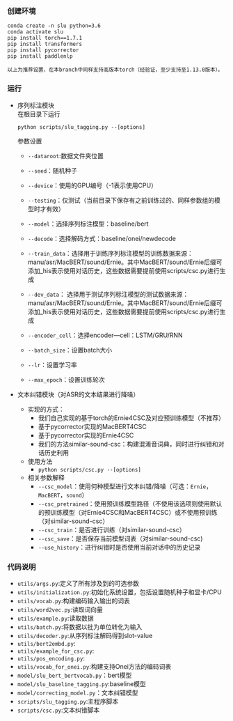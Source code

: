 ### 创建环境

    conda create -n slu python=3.6
    conda activate slu
    pip install torch==1.7.1
    pip install transformers
    pip install pycorrector
    pip install paddlenlp
    
    以上为推荐设置，在本branch中同样支持高版本torch（经验证，至少支持至1.13.0版本）。
### 运行
+ 序列标注模块  
  在根目录下运行

    `python scripts/slu_tagging.py --[options]`

  参数设置
    + `--dataroot`:数据文件夹位置
    + `--seed`：随机种子
    + `--device`：使用的GPU编号（-1表示使用CPU）
    + `--testing`：仅测试（当前目录下保存有之前训练过的、同样参数组的模型时才有效）

    + `--model`：选择序列标注模型：baseline/bert
    + `--decode`：选择解码方式：baseline/onei/newdecode
    + `--train_data`：选择用于训练序列标注模型的训练数据来源：manu/asr/MacBERT/sound/Ernie。其中MacBERT/sound/Ernie后缀可添加_his表示使用对话历史，这些数据需要提前使用scripts/csc.py进行生成
    + `--dev_data`： 选择用于测试序列标注模型的测试数据来源：manu/asr/MacBERT/sound/Ernie。其中MacBERT/sound/Ernie后缀可添加_his表示使用对话历史，这些数据需要提前使用scripts/csc.py进行生成
    + `--encoder_cell`：选择encoder—cell：LSTM/GRU/RNN
  
    + `--batch_size`：设置batch大小
    + `--lr`：设置学习率
    + `--max_epoch`：设置训练轮次

+ 文本纠错模块（对ASR的文本结果进行降噪）
  + 实现的方式：
    + 我们自己实现的基于torch的Ernie4CSC及对应预训练模型（不推荐）
    + 基于pycorrector实现的MacBERT4CSC
    + 基于pycorrector实现的Ernie4CSC
    + 我们的方法similar-sound-csc：构建混淆音词典，同时进行纠错和对话历史利用
  + 使用方法
    + `python scripts/csc.py --[options]`
  + 相关参数解释
    + `--csc_model`：使用何种模型进行文本纠错/降噪（可选：`Ernie`，`MacBERT`，`sound`）
    + `--csc_pretrained`：使用预训练模型路径（不使用该选项则使用默认的预训练模型（对Ernie4CSC和MacBERT4CSC）或不使用预训练（对similar-sound-csc）
    + `--csc_train`：是否进行训练（对similar-sound-csc）
    + `--csc_save`：是否保存当前模型词表（对similar-sound-csc)
    + `--use_history`：进行纠错时是否使用当前对话中的历史记录

### 代码说明

+ `utils/args.py`:定义了所有涉及到的可选参数
+ `utils/initialization.py`:初始化系统设置，包括设置随机种子和显卡/CPU
+ `utils/vocab.py`:构建编码输入输出的词表
+ `utils/word2vec.py`:读取词向量
+ `utils/example.py`:读取数据
+ `utils/batch.py`:将数据以批为单位转化为输入
+ `utils/decoder.py`:从序列标注解码得到slot-value
+ `utils/bert2embd.py`:
+ `utils/example_for_csc.py`:
+ `utils/pos_encoding.py`:
+ `utils/vocab_for_onei.py`:构建支持Onei方法的编码词表
+ `model/slu_bert_bertvocab.py`：bert模型
+ `model/slu_baseline_tagging.py`:baseline模型
+ `model/correcting_model.py`：文本纠错模型
+ `scripts/slu_tagging.py`:主程序脚本
+ `scripts/csc.py`:文本纠错脚本

